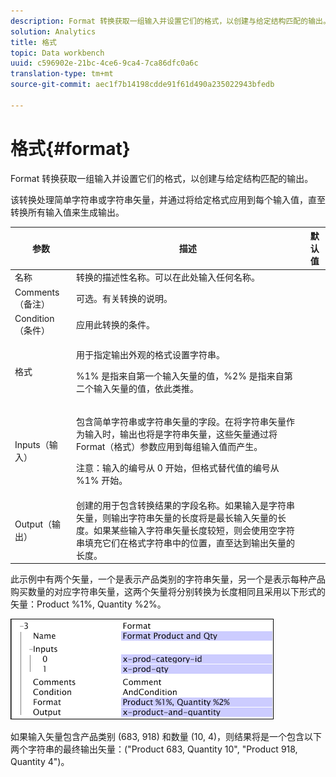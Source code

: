 ```yaml
---
description: Format 转换获取一组输入并设置它们的格式，以创建与给定结构匹配的输出。
solution: Analytics
title: 格式
topic: Data workbench
uuid: c596902e-21bc-4ce6-9ca4-7ca86dfc0a6c
translation-type: tm+mt
source-git-commit: aec1f7b14198cdde91f61d490a235022943bfedb

---
```



# 格式{#format}

Format 转换获取一组输入并设置它们的格式，以创建与给定结构匹配的输出。

该转换处理简单字符串或字符串矢量，并通过将给定格式应用到每个输入值，直至转换所有输入值来生成输出。

<table id="table_3953C993167248AA9A47964A51C4AB5D"> 
 <thead> 
  <tr> 
   <th colname="col1" class="entry"> 参数 </th> 
   <th colname="col2" class="entry"> 描述 </th> 
   <th colname="col3" class="entry"> 默认值 </th> 
  </tr> 
 </thead>
 <tbody> 
  <tr> 
   <td colname="col1"> 名称 </td> 
   <td colname="col2"> 转换的描述性名称。可以在此处输入任何名称。 </td> 
   <td colname="col3"></td> 
  </tr> 
  <tr> 
   <td colname="col1"> Comments（备注） </td> 
   <td colname="col2"> 可选。有关转换的说明。 </td> 
   <td colname="col3"></td> 
  </tr> 
  <tr> 
   <td colname="col1"> Condition（条件） </td> 
   <td colname="col2"> 应用此转换的条件。 </td> 
   <td colname="col3"></td> 
  </tr> 
  <tr> 
   <td colname="col1"> 格式 </td> 
   <td colname="col2"> <p>用于指定输出外观的格式设置字符串。 </p> <p> %1% 是指来自第一个输入矢量的值，%2% 是指来自第二个输入矢量的值，依此类推。 </p> </td> 
   <td colname="col3"></td> 
  </tr> 
  <tr> 
   <td colname="col1"> Inputs（输入） </td> 
   <td colname="col2"> <p>包含简单字符串或字符串矢量的字段。在将字符串矢量作为输入时，输出也将是字符串矢量，这些矢量通过将 <span class="wintitle">Format</span>（格式）参数应用到每组输入值而产生。 </p> <p> <p>注意：输入的编号从 0 开始，但格式替代值的编号从 %1% 开始。 </p> </p> </td> 
   <td colname="col3"></td> 
  </tr> 
  <tr> 
   <td colname="col1"> Output（输出） </td> 
   <td colname="col2"> 创建的用于包含转换结果的字段名称。如果输入是字符串矢量，则输出字符串矢量的长度将是最长输入矢量的长度。如果某些输入字符串矢量长度较短，则会使用空字符串填充它们在格式字符串中的位置，直至达到输出矢量的长度。 </td> 
   <td colname="col3"></td> 
  </tr> 
 </tbody> 
</table>

此示例中有两个矢量，一个是表示产品类别的字符串矢量，另一个是表示每种产品购买数量的对应字符串矢量，这两个矢量将分别转换为长度相同且采用以下形式的矢量：Product %1%, Quantity %2%。

![](assets/cfg_TransformationType_Format.png)

如果输入矢量包含产品类别 (683, 918) 和数量 (10, 4)，则结果将是一个包含以下两个字符串的最终输出矢量：(&quot;Product 683, Quantity 10&quot;, &quot;Product 918, Quantity 4&quot;)。
